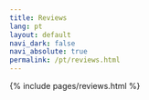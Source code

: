 ```yaml
---
title: Reviews
lang: pt
layout: default
navi_dark: false
navi_absolute: true
permalink: /pt/reviews.html
---
```


{% include pages/reviews.html %}
